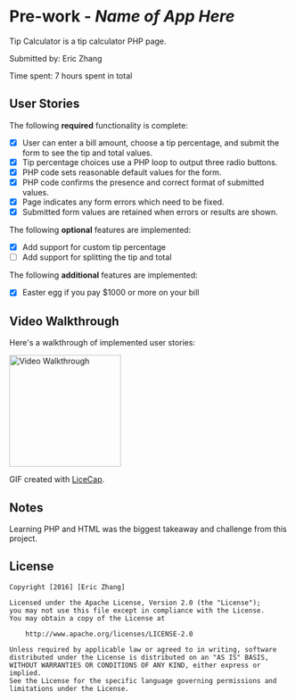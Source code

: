 # Pre-work - *Name of App Here*

Tip Calculator is a tip calculator PHP page.

Submitted by: Eric Zhang

Time spent: 7 hours spent in total

## User Stories

The following **required** functionality is complete:
* [x] User can enter a bill amount, choose a tip percentage, and submit the form to see the tip and total values.
* [x] Tip percentage choices use a PHP loop to output three radio buttons.
* [x] PHP code sets reasonable default values for the form.
* [x] PHP code confirms the presence and correct format of submitted values.
* [x] Page indicates any form errors which need to be fixed.
* [x] Submitted form values are retained when errors or results are shown.

The following **optional** features are implemented:
* [x] Add support for custom tip percentage
* [ ] Add support for splitting the tip and total

The following **additional** features are implemented:

* [x] Easter egg if you pay $1000 or more on your bill

## Video Walkthrough

Here's a walkthrough of implemented user stories:

<img src='http://imgur.com/6GU48y3' title='Video Walkthrough' width='200px' alt='Video Walkthrough' />

GIF created with [LiceCap](http://www.cockos.com/licecap/).

## Notes

Learning PHP and HTML was the biggest takeaway and challenge from this project.

## License

    Copyright [2016] [Eric Zhang]

    Licensed under the Apache License, Version 2.0 (the "License");
    you may not use this file except in compliance with the License.
    You may obtain a copy of the License at

        http://www.apache.org/licenses/LICENSE-2.0

    Unless required by applicable law or agreed to in writing, software
    distributed under the License is distributed on an "AS IS" BASIS,
    WITHOUT WARRANTIES OR CONDITIONS OF ANY KIND, either express or implied.
    See the License for the specific language governing permissions and
    limitations under the License.
